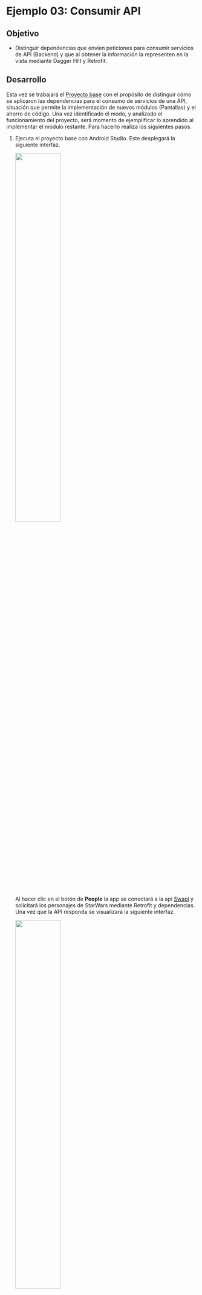 # Ejemplo 03: Consumir API

## Objetivo

* Distinguir dependencias que envíen peticiones para consumir servicios de API (Backend) y que al obtener la información la representen en la vista mediante Dagger Hilt y Retrofit.

## Desarrollo

Esta vez se trabajará el [Proyecto base](./base) con el propósito de distinguir cómo se aplicaron las dependencias para el consumo de servicios de una API, situación que permite la implementación de nuevos módulos (Pantallas) y el ahorro de código. 
Una vez identificado el modo, y analizado el funcionamiento del proyecto, será momento de ejemplificar lo aprendido al implementar el módulo restante. Para hacerlo realiza los siguientes pasos.

1. Ejecuta el proyecto base con Android Studio. Este desplegará la siguiente interfaz.

    <img src="assets/01.png" width="50%"/>

    Al hacer clic en el botón de **People** la app se conectará a la api [Swapi](https://swapi.dev/api/) y solicitará los personajes de StarWars mediante Retrofit y dependencias. Una vez que la API responda se visualizará la siguiente interfaz.

    <img src="assets/02.png" width="50%"/>

    Ahora conoces la interfaz y su navegación. A partir de  aquí se revisarán los módulos. Para ello realiza lo que se solicita en las instrucciones e identifica las funciones.

2. Al igual que en el proyecto del Ejemplo 2, Hilt necesita envolver la App para configurar e inyectar las dependencias, Esto se encuentra en la clase **App**.

    Hasta el momento el **MainActivity** sólo está encargado de abrir el PeopleActivity; por ahora el **PlanetsActivity** no tiene ninguna función.

3. La interfaz **ApiHelper** se encarga de asignar los servicios que se solicitarán al API. Sólo tiene una función, la que obtiene los personajes; su código es el siguiente.

    ```Kotlin
    interface ApiHelper {
        suspend fun getPeople(): Response<ResponsePeopleModel>
    }
    ```

4. Así como la interfaz **ApiHelper**, **ApiService** dispone de las funciones que se van a ejecutar del API. La única diferencia es que en esta clase se agrega el verbo HTTP y una parte de la URL del servicio, como se aprecia a continuación.

    ```Kotlin
    interface ApiService {
        @GET("people")
        suspend fun getPeople(): Response<ResponsePeopleModel>
    }
    ```

5. El **ApiHelperImpl** está encargado de implementar el **ApiHelper** y el **ApiService**, y aquí es donde empieza la magia de las dependencias, es decir, su operación. Para ello se requiere inyectar las dos interfaces, provocando la utilización de sus funciones. Hasta ahora sólo se tiene una en cada interfaz. El código debe resultar de la siguiente manera.

    ```Kotlin
    class ApiHelperImpl @Inject constructor(private val apiService: ApiService) : ApiHelper {

        override suspend fun getPeople(): Response<ResponsePeopleModel> = apiService.getPeople()

    }
    ```

6. Hasta el momento, las funciones empleadas usan el modelo **ResponsePeopleModel**. En este se encuentra la estructura del Json que se recibirá cuando se ejecute la petición, como se distingue a continuación.

    ```Kotlin
    data class ResponsePeopleModel(
        @Json(name = "count")
        val count: Int = 0,
        @Json(name = "next")
        val next: String = "",
        @Json(name = "previous")
        val previous: String = "",
        @Json(name = "results")
        val results: List<People> = ArrayList()
    )
    ```

7. La clase **MainRepository** inyecta las dependencias, conectándolas con la vista, como se visualiza.

    ```Kotlin
    class MainRepository @Inject constructor(private val apiHelper: ApiHelper) {

        suspend fun getPeople() =  apiHelper.getPeople()

    }
    ```

8. El **ApplicationModule** contiene todas la dependencias que utiliza nuestra app. En este momento se revisará una a una:

    - **provideBaseUrl**
        - Obtiene la URL base del API a consultar.
    - **provideOkHttpClient**
        - Configura el cliente para realizar las peticiones con Retrofit.
    - **provideRetrofit**
        - Inicializa a retrofit pasándole el okHttpCliente previamente creado y la URL base del proyecto.
    - **provideApiService y provideApiHelper**
        - Son enviados como parámetro en el constructor del ApiHelperImpl para realizar las peticiones. Nota: en una comparación analógica, este sería el motor visto en el ejemplo 1.

    </br>

    Las contiene de la siguiente forma.

    ```Kotlin
    @Module
    @InstallIn(SingletonComponent::class)
    class ApplicationModule {

        @Provides
        fun provideBaseUrl() = BuildConfig.BASE_URL

        @Provides
        @Singleton
        fun provideOkHttpClient() = if (BuildConfig.DEBUG) {
            val loggingInterceptor = HttpLoggingInterceptor()
            loggingInterceptor.setLevel(HttpLoggingInterceptor.Level.BODY)
            OkHttpClient.Builder()
                .addInterceptor(loggingInterceptor)
                .build()
        } else OkHttpClient
            .Builder()
            .build()


        @Provides
        @Singleton
        fun provideRetrofit(
            okHttpClient: OkHttpClient,
            BASE_URL: String
        ): Retrofit =
            Retrofit.Builder()
                .addConverterFactory(MoshiConverterFactory.create())
                .baseUrl(BASE_URL)
                .client(okHttpClient)
                .build()

        @Provides
        @Singleton
        fun provideApiService(retrofit: Retrofit): ApiService = retrofit.create(ApiService::class.java)

        @Provides
        @Singleton
        fun provideApiHelper(apiHelper: ApiHelperImpl): ApiHelper = apiHelper

    }
    ```

9. Después se debe dirigir al **PeopleViewModel**. Al ser un **viewModel** requiere que se le agregue la anotación **@HiltViewModel**, y con **@Inject** se implementan las dependencias que necesita para realizar las peticiones. En primer lugar está el **MainRepository**, y posteriormente el **NetworkHelper**. El segundo tiene la responsabilidad de comprobar la conexión a internet y retorna un booleano para indicar el estatus de la conexión.

10. El **viewModel** de **People** contiene la variable _people, utilizada para enviar el resultado de la llamada al servicio web. Además contiene tres funciones, dos de ellas, **init** y **onRefresh**, se encargan de llamar a la tercera, la que lanza la petición al servicio web y espera que este complete su ejecución. Al terminar envía los resultados, sean positivos o negativos, al **PeopleActivity**, que se ocupará de pintar los datos. El código resulta de la siguiente manera.

    ```Kotlin
    @HiltViewModel
    class PeopleViewModel @Inject constructor(
        private val mainRepository: MainRepository,
        private val networkHelper: NetworkHelper
    ) : ViewModel() {

        private val _people = MutableLiveData<Resource<List<People>>>()
        val people: LiveData<Resource<List<People>>>
            get() = _people

        init {
            fetchUsers()
        }

        fun onRefresh() {
            fetchUsers()
        }

        private fun fetchUsers() {
            viewModelScope.launch {
                _people.postValue(Resource.loading(null))
                if (networkHelper.isNetworkConnected()) {
                    mainRepository.getPeople().let {
                        if (it.isSuccessful) {
                            _people.postValue(Resource.success(it.body()?.results))
                        } else _people.postValue(Resource.error(it.errorBody().toString(), null))
                    }
                } else _people.postValue(Resource.error("No internet connection", null))
            }
        }
    }
    ```

11. **PeopleActivity** carga la vista que incluye la lista y la función de **swipeRefresh**, así como el adaptador que está esperando cambios para actualizar la vista. 
No se abordará el funcionamiento de estos elementos pues se revisaron en el módulo anterior. Si deseas consultar información al respecto dirígete al siguiente vínculo.

    [Haz clic aquí si deseas consultar la documentación oficial sobre listas dinámicas RecyclerView.](https://developer.android.com/guide/topics/ui/layout/recyclerview?hl=es-419)

    El **Activity** de **People** agrega **observe** por medio del **viewModel** para escuchar los eventos de People y así pintar la vista. El código que resulta es el siguiente.

    ```Kotlin
    @AndroidEntryPoint
    class PeopleActivity : AppCompatActivity() {

        private val peopleViewModel : PeopleViewModel by viewModels()
        private lateinit var adapter: PeopleAdapter

        override fun onCreate(savedInstanceState: Bundle?) {
            super.onCreate(savedInstanceState)
            setContentView(R.layout.activity_recycler)
            setupUI()
            setupObserver()
        }

        private fun setupUI() {
            recyclerView.layoutManager = LinearLayoutManager(this)
            adapter = PeopleAdapter(arrayListOf())
            recyclerView.addItemDecoration(
                DividerItemDecoration(
                    recyclerView.context,
                    (recyclerView.layoutManager as LinearLayoutManager).orientation
                )
            )
            recyclerView.adapter = adapter
            swipeRefreshLayout.setOnRefreshListener {
                peopleViewModel.onRefresh()
            }
        }

        private fun setupObserver() {
            peopleViewModel.people.observe(this, Observer {
                swipeRefreshLayout.isRefreshing = false
                when (it.status) {
                    Status.SUCCESS -> {
                        progressBar.visibility = View.GONE
                        it.data?.let { people -> renderList(people) }
                        recyclerView.visibility = View.VISIBLE
                    }
                    Status.LOADING -> {
                        progressBar.visibility = View.VISIBLE
                        recyclerView.visibility = View.GONE
                    }
                    Status.ERROR -> {
                        //Handle Error
                        progressBar.visibility = View.GONE
                        Toast.makeText(this, it.message, Toast.LENGTH_LONG).show()
                    }
                }
            })
        }

        private fun renderList(people: List<People>) {
            adapter.addData(people)
            adapter.notifyDataSetChanged()
        }
    }
    ``` 

12. **Resource** y **Status** sólo contienen las respuestas posibles para las peticiones lanzadas al API:

    - SUCCESS
    - ERROR
    - LOADING

</br>
</br>

¡Felicidades! Hemos concluido con la revisión de la estructura y funcionamiento de la app de Star Wars. Si tienes alguna inquietud comunícala a tu experto.

El siguiente reto te espera con el logro de implementar el módulo de Planets reutilizando el código existente.

</br>
</br>

[Siguiente ](../Reto-02/README.md)(Reto 2)